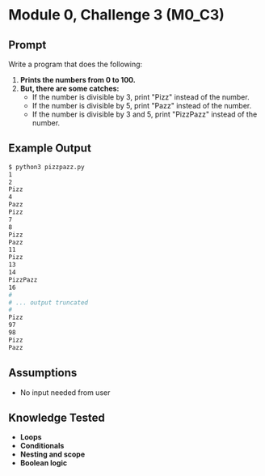 # Module 0, Challenge 3 (M0_C3)

## Prompt

Write a program that does the following:
1. **Prints the numbers from 0 to 100.**
2. **But, there are some catches:**
    - If the number is divisible by 3, print "Pizz" instead of the number.
    - If the number is divisible by 5, print "Pazz" instead of the number.
    - If the number is divisible by 3 and 5, print "PizzPazz" instead of the number.

## Example Output
```bash
$ python3 pizzpazz.py
1
2
Pizz
4
Pazz
Pizz
7
8
Pizz
Pazz
11
Pizz
13
14
PizzPazz
16
#
# ... output truncated
#
Pizz
97
98
Pizz
Pazz
```

## Assumptions
- No input needed from user

## Knowledge Tested
- **Loops**
- **Conditionals**
- **Nesting and scope**
- **Boolean logic**

